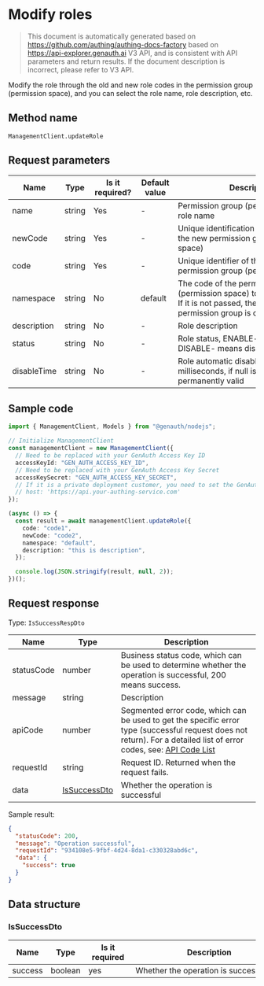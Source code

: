 # Modify roles

<!--
Warning⚠️:
Do not modify this document directly,
https://github.com/Authing/authing-docs-factory
Use this project to generate
-->

<LastUpdated />

> This document is automatically generated based on https://github.com/authing/authing-docs-factory based on https://api-explorer.genauth.ai V3 API, and is consistent with API parameters and return results. If the document description is incorrect, please refer to V3 API.

Modify the role through the old and new role codes in the permission group (permission space), and you can select the role name, role description, etc.

## Method name

`ManagementClient.updateRole`

## Request parameters

| Name        | Type   | <div style="width:80px">Is it required?</div> | <div style="width:60px">Default value</div> | <div style="width:300px">Description</div>                                                                                              | <div style="width:200px">Sample value</div> |
| ----------- | ------ | --------------------------------------------- | ------------------------------------------- | --------------------------------------------------------------------------------------------------------------------------------------- | ------------------------------------------- |
| name        | string | Yes                                           | -                                           | Permission group (permission space) role name                                                                                           | `name`                                      |
| newCode     | string | Yes                                           | -                                           | Unique identification code of the role in the new permission group (permission space)                                                   | `code2`                                     |
| code        | string | Yes                                           | -                                           | Unique identifier of the role in the permission group (permission space)                                                                | `code1`                                     |
| namespace   | string | No                                            | default                                     | The code of the permission group (permission space) to which it belongs. If it is not passed, the default permission group is obtained. | `default`                                   |
| description | string | No                                            | -                                           | Role description                                                                                                                        | `this is description`                       |
| status      | string | No                                            | -                                           | Role status, ENABLE- means normal, DISABLE- means disabled                                                                              | `enable`                                    |
| disableTime | string | No                                            | -                                           | Role automatic disable time, in milliseconds, if null is passed, it will be permanently valid                                           | `1669881887852`                             |

## Sample code

```ts
import { ManagementClient, Models } from "@genauth/nodejs";

// Initialize ManagementClient
const managementClient = new ManagementClient({
  // Need to be replaced with your GenAuth Access Key ID
  accessKeyId: "GEN_AUTH_ACCESS_KEY_ID",
  // Need to be replaced with your GenAuth Access Key Secret
  accessKeySecret: "GEN_AUTH_ACCESS_KEY_SECRET",
  // If it is a private deployment customer, you need to set the GenAuth service domain name
  // host: 'https://api.your-authing-service.com'
});

(async () => {
  const result = await managementClient.updateRole({
    code: "code1",
    newCode: "code2",
    namespace: "default",
    description: "this is description",
  });

  console.log(JSON.stringify(result, null, 2));
})();
```

## Request response

Type: `IsSuccessRespDto`

| Name       | Type                                     | Description                                                                                                                                                                                                                                                                                                                                  |
| ---------- | ---------------------------------------- | -------------------------------------------------------------------------------------------------------------------------------------------------------------------------------------------------------------------------------------------------------------------------------------------------------------------------------------------- |
| statusCode | number                                   | Business status code, which can be used to determine whether the operation is successful, 200 means success.                                                                                                                                                                                                                                 |
| message    | string                                   | Description                                                                                                                                                                                                                                                                                                                                  |
| apiCode    | number                                   | Segmented error code, which can be used to get the specific error type (successful request does not return). For a detailed list of error codes, see: [API Code List](https://api-explorer.genauth.ai/?tag=group/%E5%BC%80%E5%8F%91%E5%87%86%E5%A4%87#tag/%E5%BC%80%E5%8F%91%E5%87%86%E5%A4%87/%E9%94%99%E8%AF%AF%E5%A4%84%E7%90%86/apiCode) |
| requestId  | string                                   | Request ID. Returned when the request fails.                                                                                                                                                                                                                                                                                                 |
| data       | <a href="#IsSuccessDto">IsSuccessDto</a> | Whether the operation is successful                                                                                                                                                                                                                                                                                                          |

Sample result:

```json
{
  "statusCode": 200,
  "message": "Operation successful",
  "requestId": "934108e5-9fbf-4d24-8da1-c330328abd6c",
  "data": {
    "success": true
  }
}
```

## Data structure

### <a id="IsSuccessDto"></a> IsSuccessDto

| Name    | Type    | <div style="width:80px">Is it required</div> | <div style="width:300px">Description</div> | <div style="width:200px">Sample value</div> |
| ------- | ------- | -------------------------------------------- | ------------------------------------------ | ------------------------------------------- |
| success | boolean | yes                                          | Whether the operation is successful        | `true`                                      |
